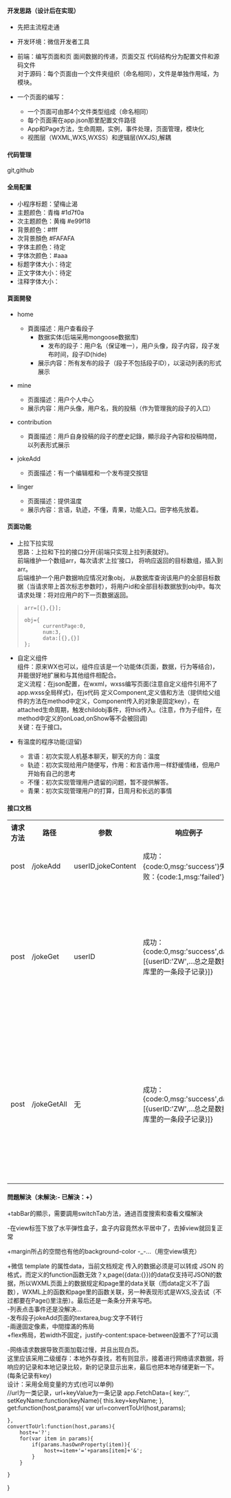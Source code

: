 #### 开发思路（设计后在实现）
- 先把主流程走通

- 开发环境：微信开发者工具  


- 前端：编写页面和页
面间数据的传递，页面交互
代码结构分为配置文件和源码文件  
对于源码：每个页面由一个文件夹组织（命名相同），文件是单独作用域，为模块。



- 一个页面的编写：
	- 一个页面可由那4个文件类型组成（命名相同）
	- 每个页面需在app.json那里配置文件路径
	- App和Page方法，生命周期，实例，事件处理，页面管理，模块化
	- 视图层（WXML,WXS,WXSS）和逻辑层(WXJS),解耦

#### 代码管理
git,github

#### 全局配置
- 小程序标题：望梅止渴
- 主题颜色：青梅 #1d7f0a
- 次主题颜色：黄梅 #e99f18
- 背景颜色：#fff
- 次背景顏色 #FAFAFA
- 字体主颜色：待定
- 字体次颜色：#aaa
- 标题字体大小：待定
- 正文字体大小：待定
- 注释字体大小：

#### 頁面開發
- home
  - 頁面描述：用户查看段子
	- 数据实体(后端采用mongoose数据库)
		- 发布的段子：用户名（保证唯一），用户头像，段子内容，段子发布时间，段子ID(hide)
	- 展示内容：所有发布的段子（段子不包括段子ID），以滚动列表的形式展示
- mine
	- 页面描述：用户个人中心
	- 展示内容：用户头像，用户名，我的投稿（作为管理我的段子的入口）
- contribution
  - 頁面描述：用戶自身投稿的段子的歷史記錄，顯示段子內容和投稿時間，以列表形式展示
- jokeAdd
	- 页面描述：有一个编辑框和一个发布提交按钮

- linger
	- 页面描述：提供温度
	- 展示内容：言语，轨迹，不懂，青果，功能入口。田字格先放着。

#### 页面功能
- 上拉下拉实现  
思路：上拉和下拉的接口分开(前端只实现上拉列表就好)。  
前端维护一个数组arr，每次请求‘上拉’接口，
将响应返回的目标数组，插入到arr。  
后端维护一个用户数据响应情况对象obj， 从数据库查询该用户的全部目标数据（当请求带上首次标志参数时），将用户id和全部目标数据放到obj中。每次请求处理：将对应用户的下一页数据返回。  
>     arr=[{},{}];
>     
>     obj={
>     		currentPage:0,
>     		num:3,
>     		data:[{},{}]
>     };

- 自定义组件  
组件：原来WX也可以，组件应该是一个功能体(页面，数据，行为等结合)，并能很好地扩展和与其他组件相配合。  
定义流程：在json配置，在wxml，wxss编写页面(注意自定义组件引用不了app.wxss全局样式)，在js代码
定义Component,定义值和方法（提供给父组件的方法在method中定义，Component传入的对象是固定key），在attached生命周期，触发childobj事件，将this传入。(注意，作为子组件，在method中定义的onLoad,onShow等不会被回调)  
关键：在于接口。

- 有温度的程序功能(逗留)
	- 言语：初次实现人机基本聊天，聊天的方向：温度
	- 轨迹：初次实现给用户随便写，作用：和言语作用一样舒缓情绪，但用户开始有自己的思考
	- 不懂：初次实现管理用户遗留的问题，暂不提供解答。
	- 青果：初次实现管理用户的打算，日周月和长远的事情

#### 接口文档
<table>
<tr>
<th>请求方法</th>
<th>路径</th>
<th>参数</th>
<th>响应例子</th>
<th>描述</th>
</tr>

<tr>
<td>post</td>
<td>/jokeAdd</td>
<td>userID,jokeContent</td>
<td>成功：{code:0,msg:'success'}失败：{code:1,msg:'failed'}</td>
<td>提交段子</td>
</tr>

<tr>
<td>post</td>
<td>/jokeGet</td>
<td>userID</td>
<td>成功：{code:0,msg:'success',data:[{userID:'ZW',...总之是数据库里的一条段子记录}]}</td>
<td>获取用户自身发布的所有段子</td>
</tr>

<tr>
<td>post</td>
<td>/jokeGetAll</td>
<td>无</td>
<td>成功：{code:0,msg:'success',data:[{userID:'ZW',...总之是数据库里的一条段子记录}]}</td>
<td>获取所有用户自身发布的所有段子</td>
</tr>
</table>

#### 問題解決（未解決:- 已解決：+）
+tabBar的顯示，需要調用switchTab方法，通過百度搜索和查看文檔解決  

-在view标签下放了水平弹性盒子，盒子内容竟然水平居中了，去掉view就回复正常  

+margin所占的空間也有他的background-color -_-...（用空view填充）  

+微信 template 的属性data，当前文档规定 传入的数据必须是可以转成 JSON 的格式，而定义的function函数无效？x,page({data:{}})的data仅支持可JSON的数据，所以WXML页面上的数据规定和page里的data关联（而data定义不了函数），WXML上的函数和page里的函数关联，另一种表现形式是WXS,没去试（不过都要在Page()里注册）。最后还是一条条分开来写吧。  
-列表点击事件还是没解决...  
-发布段子jokeAdd页面的textarea,bug:文字不转行  
-兩邊固定像素，中間撐滿的佈局  
+flex佈局，若width不固定，justify-content:space-between設置不了?可以滴  
  
-网络请求数据导致页面加载过慢，并且出现白页。  
这里应该采用二级缓存：本地外存查找，若有则显示，接着进行网络请求数据，将响应的记录和本地记录比较，新的记录显示出来，最后也把本地存储更新一下。
(每条记录有key)  
设计：采用全局变量的方式(也可以单例)  
//url为一类记录，url+keyValue为一条记录
app.FetchData={
	key:'',
	setKeyName:function(keyName){
		this.key=keyName;
	},
	get:function(host,params){
		var url=convertToUrl(host,params);
			
	},
	convertToUrl:function(host,params){
		host+='?';
		for(var item in params){
			if(params.hasOwnProperty(item)){
				host+=item+'='+params[item]+'&';
			}
		}
		
	}
}